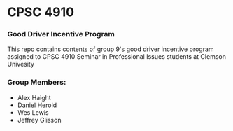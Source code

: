 # CPSC 4910
### Good Driver Incentive Program

This repo contains contents of group 9's good driver incentive program assigned to CPSC 4910 Seminar in Professional Issues students at Clemson Univesity

### Group Members:
- Alex Haight
- Daniel Herold
- Wes Lewis
- Jeffrey Glisson
